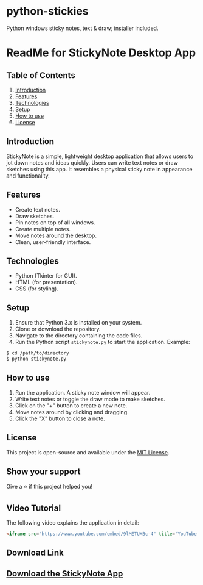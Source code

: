 # python-stickies
Python windows sticky notes, text &amp; draw; installer included.

# ReadMe for StickyNote Desktop App
## Table of Contents
1. [Introduction](#introduction)
2. [Features](#features)
3. [Technologies](#technologies)
4. [Setup](#setup)
5. [How to use](#how-to-use)
6. [License](#license)
## Introduction
StickyNote is a simple, lightweight desktop application that allows users to jot down notes and ideas quickly. Users can write text notes or draw sketches using this app. It resembles a physical sticky note in appearance and functionality.
## Features
- Create text notes.
- Draw sketches.
- Pin notes on top of all windows.
- Create multiple notes.
- Move notes around the desktop.
- Clean, user-friendly interface.
## Technologies
- Python (Tkinter for GUI).
- HTML (for presentation).
- CSS (for styling).
## Setup
1. Ensure that Python 3.x is installed on your system.
2. Clone or download the repository.
3. Navigate to the directory containing the code files.
4. Run the Python script `stickynote.py` to start the application.
Example:
```sh
$ cd /path/to/directory
$ python stickynote.py
```
## How to use
1. Run the application. A sticky note window will appear.
2. Write text notes or toggle the draw mode to make sketches.
3. Click on the "+" button to create a new note.
4. Move notes around by clicking and dragging.
5. Click the "X" button to close a note.
## License
This project is open-source and available under the [MIT License](https://opensource.org/licenses/MIT).
## Show your support
Give a ⭐️ if this project helped you!
## Video Tutorial
The following video explains the application in detail:
```html
<iframe src="https://www.youtube.com/embed/9lMETUXBc-4" title="YouTube video player" frameborder="0" allow="accelerometer; autoplay; clipboard-write; encrypted-media; gyroscope; picture-in-picture" allowfullscreen></iframe>
```
## Download Link
[Download the StickyNote App](https://github.com/cj-key/python-stickies/raw/9d08dd2bd3190c9cc34ee1ba8db1ed9d72279902/stickynote_app/PythonStickies.msi.zip)
---

